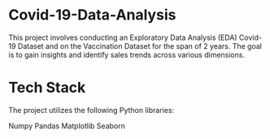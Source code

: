 # Covid-19-Data-Analysis
This project involves conducting an Exploratory Data Analysis (EDA) Covid-19 Dataset and on the Vaccination Dataset for the span of 2 years. The goal is to gain insights and identify sales trends across various dimensions.

# Tech Stack
The project utilizes the following Python libraries:

Numpy
Pandas
Matplotlib
Seaborn

